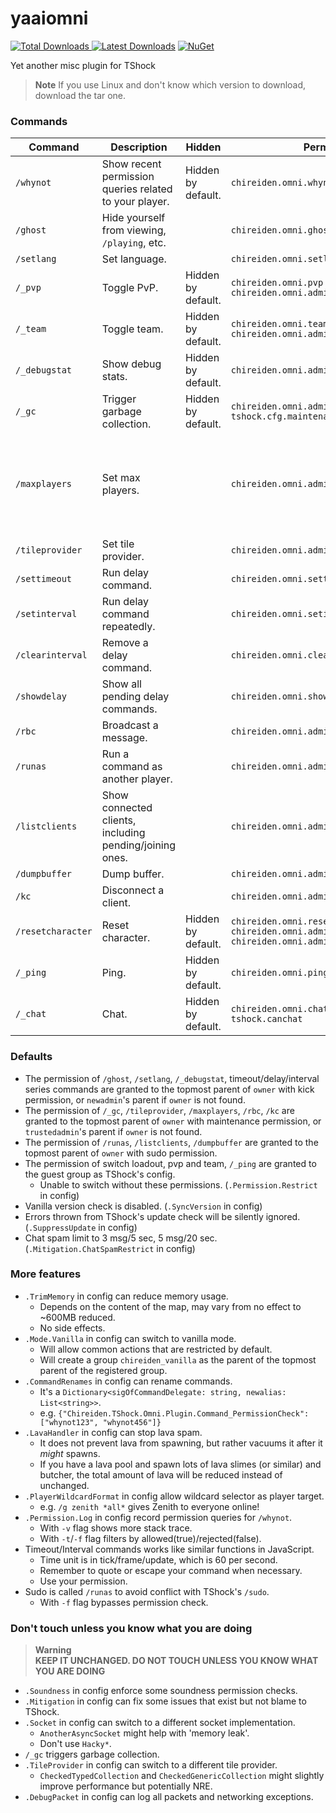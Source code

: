 # yaaiomni
[![Total Downloads](https://img.shields.io/github/downloads/sgkoishi/yaaiomni/total?label=Downloads%40Release&style=for-the-badge) ![Latest Downloads](https://img.shields.io/github/downloads-pre/sgkoishi/yaaiomni/latest/total?label=Downloads%40Latest%20Release&style=for-the-badge)](https://github.com/sgkoishi/yaaiomni/releases) [![NuGet](https://img.shields.io/nuget/dt/Chireiden.TShock.Omni?label=NuGet&style=for-the-badge)](https://www.nuget.org/packages/Chireiden.TShock.Omni/)

Yet another misc plugin for TShock

> __Note__
> If you use Linux and don't know which version to download, download the tar one.

### Commands

| Command | Description | Hidden | Permission | Note |
| --- | --- | --- | --- | --- |
| `/whynot` | Show recent permission queries related to your player. | Hidden by default. | `chireiden.omni.whynot` | |
| `/ghost` | Hide yourself from viewing, `/playing`, etc. | | `chireiden.omni.ghost` | |
| `/setlang` | Set language. | | `chireiden.omni.setlang` | For admin. |
| `/_pvp` | Toggle PvP. | Hidden by default. | `chireiden.omni.pvp` <br /> `chireiden.omni.admin.setpvp` | |
| `/_team` | Toggle team. | Hidden by default. | `chireiden.omni.team` <br /> `chireiden.omni.admin.setteam` | |
| `/_debugstat` | Show debug stats. | Hidden by default. | `chireiden.omni.admin.debugstat` | |
| `/_gc` | Trigger garbage collection. | Hidden by default. | `chireiden.omni.admin.gc` <br /> `tshock.cfg.maintenance` | For admin. |
| `/maxplayers` | Set max players. | | `chireiden.omni.admin.maxplayers` | Might cause unexpected behaviour if lower than current max. |
| `/tileprovider` | Set tile provider. | | `chireiden.omni.admin.tileprovider` | For admin. |
| `/settimeout` | Run delay command. | | `chireiden.omni.settimeout` | |
| `/setinterval` | Run delay command repeatedly. | | `chireiden.omni.setinterval` | |
| `/clearinterval` | Remove a delay command. | | `chireiden.omni.clearinterval` | |
| `/showdelay` | Show all pending delay commands. | | `chireiden.omni.showdelay` | |
| `/rbc` | Broadcast a message. | | `chireiden.omni.admin.rawbroadcast` | For admin. |
| `/runas` | Run a command as another player. | | `chireiden.omni.admin.sudo` | For owner. |
| `/listclients` | Show connected clients, including pending/joining ones. | | `chireiden.omni.admin.listclients` | For owner. |
| `/dumpbuffer` | Dump buffer. | | `chireiden.omni.admin.dumpbuffer` | For owner. |
| `/kc` | Disconnect a client. | | `chireiden.omni.admin.terminatesocket` | For admin. |
| `/resetcharacter` | Reset character. | Hidden by default. | `chireiden.omni.resetcharacter` <br /> `chireiden.omni.admin.resetcharacter` <br /> `chireiden.omni.admin.resetcharacter.all` | For admin. |
| `/_ping` | Ping. | Hidden by default. | `chireiden.omni.ping` | |
| `/_chat` | Chat. | Hidden by default. | `chireiden.omni.chat` <br /> `tshock.canchat` | |

### Defaults
* The permission of `/ghost`, `/setlang`, `/_debugstat`, timeout/delay/interval series commands are granted to the topmost parent of `owner` with kick permission, or `newadmin`'s parent if `owner` is not found.
* The permission of `/_gc`, `/tileprovider`, `/maxplayers`, `/rbc`, `/kc` are granted to the topmost parent of `owner` with maintenance permission, or `trustedadmin`'s parent if `owner` is not found.
* The permission of `/runas`, `/listclients`, `/dumpbuffer` are granted to the topmost parent of `owner` with sudo permission.
* The permission of switch loadout, pvp and team, `/_ping` are granted to the guest group as TShock's config.
  * Unable to switch without these permissions. (`.Permission.Restrict` in config)
* Vanilla version check is disabled. (`.SyncVersion` in config)
* Errors thrown from TShock's update check will be silently ignored. (`.SuppressUpdate` in config)
* Chat spam limit to 3 msg/5 sec, 5 msg/20 sec. (`.Mitigation.ChatSpamRestrict` in config)

### More features
* `.TrimMemory` in config can reduce memory usage.
  * Depends on the content of the map, may vary from no effect to ~600MB reduced.
  * No side effects.
* `.Mode.Vanilla` in config can switch to vanilla mode.
  * Will allow common actions that are restricted by default.
  * Will create a group `chireiden_vanilla` as the parent of the topmost parent of the registered group.
* `.CommandRenames` in config can rename commands.
  * It's a `Dictionary<sigOfCommandDelegate: string, newalias: List<string>>`.
  * e.g. `{"Chireiden.TShock.Omni.Plugin.Command_PermissionCheck": ["whynot123", "whynot456"]}`
* `.LavaHandler` in config can stop lava spam.
  * It does not prevent lava from spawning, but rather vacuums it after it *might* spawns.
  * If you have a lava pool and spawn lots of lava slimes (or similar) and butcher, the total amount of lava will be reduced instead of unchanged.
* `.PlayerWildcardFormat` in config allow wildcard selector as player target.
  * e.g. `/g zenith *all*` gives Zenith to everyone online!
* `.Permission.Log` in config record permission queries for `/whynot`.
  * With `-v` flag shows more stack trace.
  * With `-t`/`-f` flag filters by allowed(true)/rejected(false).
* Timeout/Interval commands works like similar functions in JavaScript.
  * Time unit is in tick/frame/update, which is 60 per second.
  * Remember to quote or escape your command when necessary.
  * Use your permission.
* Sudo is called `/runas` to avoid conflict with TShock's `/sudo`.
  * With `-f` flag bypasses permission check.

### Don't touch unless you know what you are doing
> __Warning__  
> **KEEP IT UNCHANGED. DO NOT TOUCH UNLESS YOU KNOW WHAT YOU ARE DOING**
* `.Soundness` in config enforce some soundness permission checks.
* `.Mitigation` in config can fix some issues that exist but not blame to TShock.
* `.Socket` in config can switch to a different socket implementation.
  * `AnotherAsyncSocket` might help with 'memory leak'.
  * Don't use `Hacky*`.
* `/_gc` triggers garbage collection.
* `.TileProvider` in config can switch to a different tile provider.
  * `CheckedTypedCollection` and `CheckedGenericCollection` might slightly improve performance but potentially NRE.
* `.DebugPacket` in config can log all packets and networking exceptions.